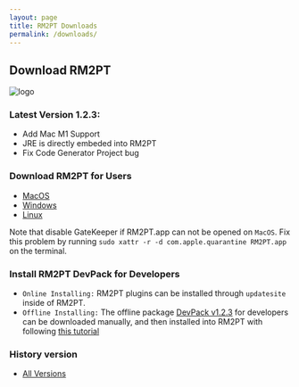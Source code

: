 ```yaml
---
layout: page
title: RM2PT Downloads
permalink: /downloads/
---
```


## Download RM2PT

![logo](/imgs/splash.png)

### Latest Version 1.2.3:
* Add Mac M1 Support
* JRE is directly embeded into RM2PT
* Fix Code Generator Project bug

### Download RM2PT for Users

* [MacOS](https://github.com/RM2PT/Release/releases/download/v1.2.3/RM2PT-macosx.cocoa.x86_64.zip)
* [Windows](https://github.com/RM2PT/Release/releases/download/v1.2.3/RM2PT-win32.win32.x86_64.zip)
* [Linux](https://github.com/RM2PT/Release/releases/download/v1.2.3/RM2PT-linux.gtk.x86_64.zip)

Note that disable GateKeeper if RM2PT.app can not be opened on `MacOS`. Fix this problem by running `sudo xattr -r -d com.apple.quarantine RM2PT.app` on the terminal.

### Install RM2PT DevPack for Developers
* `Online Installing:` RM2PT plugins can be installed through `updatesite` inside of RM2PT.
* `Offline Installing:` The offline package [DevPack v1.2.3](https://github.com/RM2PT/Release/releases/download/v1.2.3/net.mydreamy.requirementmodel.updatesite-1.2.3-SNAPSHOT.zip) for developers can be downloaded manually, and then installed into RM2PT with following [this tutorial](../tutorial/dev/rm2pt_dev_plugin_install)

### History version
* [All Versions](https://github.com/RM2PT/Release/tags)

<!-- ### Download (Mirrors in China)

* [Beihang Pan](https://bhpan.buaa.edu.cn:443/link/C28986F400B976136794C72C80B97A21) (All Versions) -->

<!--
### 面向对象分析与设计 - 课程专用

* [MacOS](https://www.icloud.com/iclouddrive/0rO9Qug08pBKiHTviGHj2ZkMA#RM2PT-macosx.cocoa) (Disable GateKeeper if RM2PT.app can not be opened by `sudo xattr -r -d com.apple.quarantine RM2PT.app`)
* [Windows](https://www.icloud.com/iclouddrive/0OHAGG6IU3cGv8pzFAIDuH0mw#RM2PT-win32.win32)
* [Linux](https://www.icloud.com/iclouddrive/0GmFypKWJWEQJ_fyJlYT3w5oA#RM2PT-linux.gtk)
* [Developers Plugin](https://www.icloud.com/iclouddrive/0KvlqR97u_IuffPvyzsVy3iyg#net.mydreamy.requirementmodel.updatesite-1.2) -->
